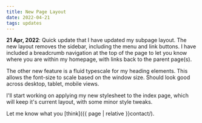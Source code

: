 ```yaml
---
title: New Page Layout
date: 2022-04-21
tags: updates
---
```


**21 Apr, 2022**: Quick update that I have updated my subpage layout. The new layout removes the sidebar, including the menu and link buttons. I have included a breadcrumb navigation at the top of the page to let you know where you are within my homepage, with links back to the parent page(s). 

The other new feature is a fluid typescale for my heading elements. This allows the font-size to scale based on the window size. Should look good across desktop, tablet, mobile views.

I'll start working on applying my new stylesheet to the index page, which will keep it's current layout, with some minor style tweaks.

Let me know what you [think]({{ page | relative }}contact/).